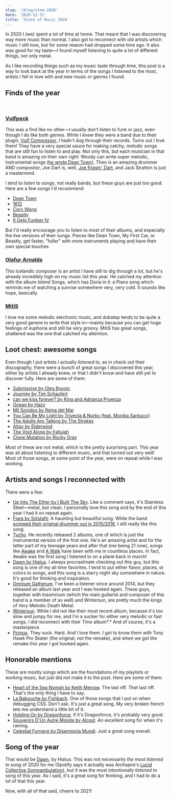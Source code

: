```yaml
---
slug: '/blog/stom-2020'
date: '2020-12-31'
title: 'State of Music 2020'
---
```


In 2020 I (we) spent a lot of time at home. That meant that I was discovering way more music than normal. I also got to reconnect with old artists which music I still love, but for some reason had dropped some time ago. It also was good for my taste—I found myself listening to quite a lot of different things, not only metal.

As I like recording things such as my music taste through time, this post is a way to look back at the year in terms of the songs I listened to the most, artists I fell in love with and new music or genres I found.

## Finds of the year

<br />

### <a href="https://www.youtube.com/watch?v=rv4wf7bzfFE" rel="noopener noreferrer" target="_blank">Vulfpeck</a>

This was a find like no other—I usually don't listen to funk or jazz, even though I do like both genres. While I _knew_ they were a band due to their plugin, [Vulf Compressor](https://www.youtube.com/watch?v=Y6D9WvwMNr8), I hadn't dug through their records. Turns out I love them! They have a very special sauce for making catchy, melodic songs that are still fun to listen to and play. Not only this, but each musician in that band is amazing on their own right: Woody can write super melodic, instrumental songs ([he wrote Dean Town](https://www.youtube.com/watch?v=JEIojSAGtWc)), Theo is an amazing drummer AND compositor, Joe Dart is, well, [Joe friggin' Dart](https://www.youtube.com/watch?v=rhxQoDlt2AU), and Jack Stratton is just a mastermind.

I tend to listen to _songs_, not really bands, but these guys are just too good. Here are a few songs I'd recommend:

- [Dean Town](https://www.youtube.com/watch?v=le0BLAEO93g)
- [1612](https://www.youtube.com/watch?v=jRHQPG1xd9o)
- [Cory Wong](https://www.youtube.com/watch?v=AWBUnr0F3Zo)
- [Beastly](https://www.youtube.com/watch?v=KQRV0c1KXYc)
- [It Gets Funkier IV](https://www.youtube.com/watch?v=Nq5LMGtBmis)

But I'd really encourage you to listen to most of their albums, and especially the live versions of their songs. Pieces like Dean Town, My First Car, or Beastly, get faster, "fuller" with more instruments playing and have their own special touches.

### <a href="https://www.youtube.com/watch?v=wFp6xnJbs0w" rel="noopener noreferrer" target="_blank">Olafur Arnalds</a>

This Icelandic composer is an artist I have still to dig through a lot, but he's already incredibly high on my music list this year. He catched my attention with the album _Island Songs_, which has Doria in it: a Piano song which reminds me of watching a sunrise somewhere very, very cold. It sounds like hope, basically.

### <a href="https://www.youtube.com/watch?v=UbOCUMy4QqE" rel="noopener noreferrer" target="_blank">MitiS</a>

I love me some melodic electronic music, and dubstep tends to be quite a very good genere to write that style in—mainly because you can get huge feelings of euphoria and still be very groovy. MitiS has great songs, shattered was the one that catched my attention.

## Loot chest: awesome songs

Even though I put artists I actually _listened to_, as in check out their discography, there were a bunch of great songs I discovered this year, either by artists I already knew, or that I didn't know and have still yet to discover fully. Here are some of them:

- <a href="https://www.youtube.com/watch?v=cpjby8K70AM" rel="noopener noreferrer" target="_blank">Submissive by Oleg Byonic</a>
- <a href="https://www.youtube.com/watch?v=CN3cgkGwtq0" rel="noopener noreferrer" target="_blank">Journey by Tim Schaufert</a>
- <a href="https://www.youtube.com/watch?v=DKbfBSrjVHA" rel="noopener noreferrer" target="_blank">can we kiss forever? by Kina and Adrianza Proenza</a>
- <a href="https://www.youtube.com/watch?v=g6Ji4DG8sOE" rel="noopener noreferrer" target="_blank">Ocean by Hazy</a>
- <a href="https://www.youtube.com/watch?v=RauyxCm6-cQ" rel="noopener noreferrer" target="_blank">Mil Sonidos by Reina del Mar</a>
- <a href="https://www.youtube.com/watch?v=DqAM-fT6vlU" rel="noopener noreferrer" target="_blank">You Can Be My Light by Trivecta & Nurko (feat. Monika Santucci)</a>
- <a href="https://www.youtube.com/watch?v=o4qsjmLxhow" rel="noopener noreferrer" target="_blank">The Adults Are Talking by The Strokes</a>
- <a href="https://www.youtube.com/watch?v=yLP7u9bcP8s" rel="noopener noreferrer" target="_blank">Altay by Elderwind</a>
- <a href="https://www.youtube.com/watch?v=znjLSW8kfBM" rel="noopener noreferrer" target="_blank">The Void Alone by Fallujah</a>
- <a href="https://www.youtube.com/watch?v=5LvrhzQF1zY" rel="noopener noreferrer" target="_blank">Clone Mutation by Rocky Gray</a>

Most of these are not metal, which is the pretty surprising part. This year was all about listening to different music, and that turned out very well! Most of those songs, at some point of the year, were on repeat while I was working.

## Artists and songs I reconnected with

There were a few:

- <a href="https://www.youtube.com/watch?v=OTBdO18zmxQ" rel="noopener noreferrer" target="_blank">Up Into The Ether by I Built The Sky</a>. Like a comment says, it's Stainless Steel—metal, but clean. I personally love this song and by the end of this year I had it on repeat again.
- <a href="https://www.youtube.com/watch?v=A6j7mUxGz20" rel="noopener noreferrer" target="_blank">Fjara by Sólstafir</a>. A haunting but beautiful song. While the band [screwed their original drummer out in 2015/2016](https://solstafirofficial.wordpress.com/2015/06/03/statement-about-my-forced-absence-from-solstafir/), I still really like this song.
- <a href="https://www.youtube.com/watch?v=6XJBDX3Z0BY" rel="noopener noreferrer" target="_blank">Tycho</a>. He recently released 2 albums, one of which is just the instrumental version of the first one. He's an amazing artist and for the latter part of my teenage years and after that (me being 21 now), songs like [Awake](https://www.youtube.com/watch?v=6XJBDX3Z0BY) and [A Walk](https://www.youtube.com/watch?v=SDNA934EEVk) have been with me in countless places. In fact, Awake was the first song I listened to on a plane back in march!
- <a href="https://www.youtube.com/watch?v=RwuPPLdyOnU" rel="noopener noreferrer" target="_blank">Dawn by Hiatus</a>. I always procrastinate checking out this guy, but this song is one of my all time favorites. I tend to put either flavor, places, or colors to songs, and this song is a starry night sky somewhere in nature. It's good for thinking and inspiration.
- <a href="https://www.youtube.com/watch?v=Pos1saIwIlI" rel="noopener noreferrer" target="_blank">Omnium Gatherum</a>. I've been a listener since around 2014, but they released an album last year and I was hooked again. These guys, together with Insomnium (which the main guitarist and composer of this band is a member of as well) and Wintersun, are pretty much the kings of _Very_ Melodic Death Metal.
- <a href="https://www.youtube.com/watch?v=mzEv-4xcYig" rel="noopener noreferrer" target="_blank">Wintersun</a>. While I did not like their most recent album, because it's too slow and jumpy for me, and I'm a sucker for either very melodic or fast songs, I did reconnect with their _Time_ album*.* And of course, it's a masterpiece.
- <a href="https://www.youtube.com/watch?v=lkFMJ4-ai1I" rel="noopener noreferrer" target="_blank">Primus</a>. They suck. Hard. And I love them. I got to know them with Tony Hawk Pro Skater (the original, not the remake), and when we got the remake this year I got hooked again.

## Honorable mentions

These are mostly songs which are the foundations of my playlists or working music, but just did not make it to the post. Here are some of them:

- <a href="https://www.youtube.com/watch?v=14Rn09k6DqU" rel="noopener noreferrer" target="_blank">Heart of the Sea Nymph by Keith Merrow</a>. The last riff. _That_ last riff. That's the only thing I have to say.
- <a href="https://www.youtube.com/watch?v=e5TUmO4cwQI" rel="noopener noreferrer" target="_blank">La Babouche by Fishbach</a>. One of those songs that I put on when debugging CSS. Don't ask. It's just a great song. My very broken french lets me understand a little bit of it.
- <a href="https://www.youtube.com/watch?v=a1R1qjiElF8" rel="noopener noreferrer" target="_blank">Holding On by Dragonforce</a>. if it's Dragonforce, it's probably very good.
- <a href="https://www.youtube.com/watch?v=4PmCb9OiFYQ" rel="noopener noreferrer" target="_blank">Souvenirs D'Un Autre Monde by Alcest</a>. An excellent song for when it's raining.
- [Celestial Furnace by Disarmonia Mundi](https://www.youtube.com/watch?v=5LFILUCVFbM). Just a great song overall.

## Song of the year

That would be <a href="https://www.youtube.com/watch?v=FE70-k_Nls8" rel="noopener nooreferrer" target="_blank">Dawn</a>, by Hiatus. This was not necessarily _the most listened to_ song of 2020 for me (Spotify says it actually was Archspire's [Lucid Collective Somnambulation](https://www.youtube.com/watch?v=WEuiZFb2wHY)), but it was the most _intentionally listened to_ song of this year. As I said, it's a great song for thinking, and I had to do a lot of that this year.

Now, with all of that said, cheers to 2021!
